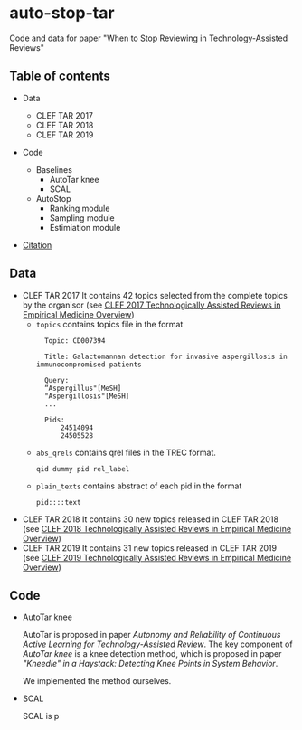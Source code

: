 # auto-stop-tar
Code and data for paper "When to Stop Reviewing in Technology-Assisted Reviews"


## Table of contents

- Data
    * CLEF TAR 2017
    * CLEF TAR 2018
    * CLEF TAR 2019
- Code
    - Baselines
        * AutoTar knee
        * SCAL
    - AutoStop
        * Ranking module
        * Sampling module
        * Estimiation module
       
- [Citation](#citation)


## Data  

- CLEF TAR 2017
It contains 42 topics selected from the complete topics by the organisor (see [CLEF 2017 Technologically Assisted Reviews in Empirical Medicine Overview](https://pure.strath.ac.uk/ws/portalfiles/portal/71285524/Kanoulas_etal_CEUR_2017_CLEF_2017_technologically_assisted_reviews_in_empirical_medicine_overview.pdf))
    * `topics` contains topics file in the format
        ```
          Topic: CD007394 

          Title: Galactomannan detection for invasive aspergillosis in immunocompromised patients 

          Query: 
          “Aspergillus"[MeSH]
          "Aspergillosis"[MeSH]
          ... 

          Pids: 
              24514094 
              24505528 
        ```
    * `abs_qrels` contains qrel files in the TREC format.
        ```
        qid dummy pid rel_label
        ```
    * `plain_texts` contains abstract of each pid in the format 
        ```
        pid::::text
        ```
- CLEF TAR 2018
It contains 30 new topics released in CLEF TAR 2018 (see [CLEF 2018 Technologically Assisted Reviews in Empirical Medicine Overview](http://ceur-ws.org/Vol-2125/invited_paper_6.pdf))
- CLEF TAR 2019
It contains 31 new topics released in CLEF TAR 2019 (see [CLEF 2019 Technologically Assisted Reviews in Empirical Medicine Overview](http://ceur-ws.org/Vol-2380/paper_250.pdf))
 
## Code

- AutoTar knee

  AutoTar is proposed in paper *Autonomy and Reliability of Continuous Active Learning for Technology-Assisted Review*.
  The key component of *AutoTar knee* is a knee detection method, which is proposed in paper *"Kneedle" in a Haystack: Detecting Knee Points in System Behavior*.

  We implemented the method ourselves.

- SCAL 

  SCAL is p

